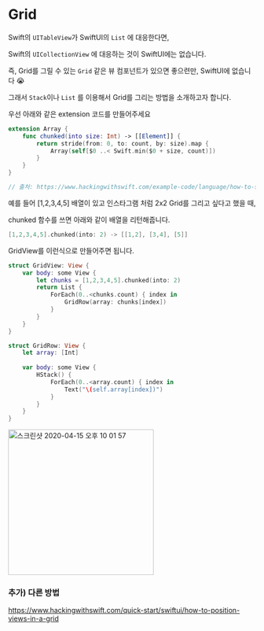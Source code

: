 # Grid

Swift의 `UITableView`가 SwiftUI의 `List` 에 대응한다면,

Swift의 `UICollectionView` 에 대응하는 것이 SwiftUI에는 없습니다.



즉, Grid를 그릴 수 있는 `Grid` 같은 뷰 컴포넌트가 있으면 좋으련만, SwiftUI에 없습니다 😭



그래서 `Stack`이나 `List`  를 이용해서 Grid를 그리는 방법을 소개하고자 합니다. 



우선 아래와 같은 extension 코드를 만들어주세요

```swift
extension Array {
    func chunked(into size: Int) -> [[Element]] {
        return stride(from: 0, to: count, by: size).map {
            Array(self[$0 ..< Swift.min($0 + size, count)])
        }
    }
}

// 출처: https://www.hackingwithswift.com/example-code/language/how-to-split-an-array-into-chunks
```



예를 들어 [1,2,3,4,5] 배열이 있고 인스타그램 처럼 2x2 Grid를 그리고 싶다고 했을 때,

chunked 함수를 쓰면 아래와 같이 배열을 리턴해줍니다. 

```swift
[1,2,3,4,5].chunked(into: 2) -> [[1,2], [3,4], [5]]
```





GridView를 이런식으로 만들어주면 됩니다.

```swift
struct GridView: View {
    var body: some View {
        let chunks = [1,2,3,4,5].chunked(into: 2)
        return List {
            ForEach(0..<chunks.count) { index in
                GridRow(array: chunks[index])
            }
        }
    }
}

struct GridRow: View {
    let array: [Int]
    
    var body: some View {
        HStack() {
            ForEach(0..<array.count) { index in
                Text("\(self.array[index])")
            }
        }
    }
}
```



<img width="296" alt="스크린샷 2020-04-15 오후 10 01 57" src="https://user-images.githubusercontent.com/9502063/79340053-bcd8bf80-7f64-11ea-8edc-9dc05ff12d08.png">









### 추가) 다른 방법

https://www.hackingwithswift.com/quick-start/swiftui/how-to-position-views-in-a-grid